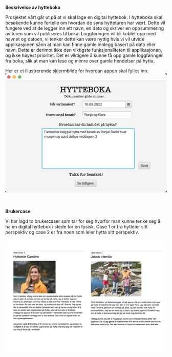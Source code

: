 **Beskrivelse av hytteboka**

Prosjektet vårt går ut på at vi skal lage en digital hyttebok. I hytteboka skal besøkende kunne fortelle om hvordan de syns hytteturen har vært. Dette vil fungere ved at de legger inn ett navn, en dato og skriver en oppsummering av turen som vil publiseres til boka. Loggføringen vil bli koblet opp med navnet og datoen, vi tenker dette kan være nyttig hvis vi vil utvide applikasjonen sånn at man kan finne gamle innlegg basert på dato eller navn. Dette er derimot ikke den viktigste funksjonaliteten til applikasjonen, og ikke høyest prioritet. Det er viktigere å kunne få opp gamle loggføringer fra boka, slik at man kan lese og mimre over gamle hendelser på hytta.

Her er et illustrerende skjermbilde for hvordan appen skal fylles inn.
![Example](doc_resources/eksempel.jpg)
<br />
<br />
<br />

**Brukercase**

Vi har lagd to brukercaser som tar for seg hvorfor man kunne tenke seg å ha en digital hyttebok i stede for en fysisk. Case 1 er fra hytteier sitt perspektiv og case 2 er fra noen som leier hytta sitt perspektiv.

![Usercases](doc_resources/userCases.jpg)
